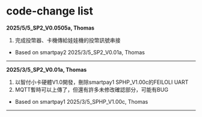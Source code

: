 # code-change list

**2025/5/5_SP2_V0.0505a, Thomas**
1. 完成投幣器、卡機傳給娃娃機的投幣訊號串接
* Based on smartpay2 2025/3/5_SP2_V0.01a, Thomas
---
**2025/3/5_SP2_V0.01a, Thomas**
1. 以智付小卡硬體V1.0開發，刪除smartpay1 SPHP_V1.00c的FEILOLI UART
2. MQTT暫時可以上傳了，但還有許多未修改確認部分，可能有BUG
* Based on smartpay1 2025/3/5_SPHP_V1.00c, Thomas
---

